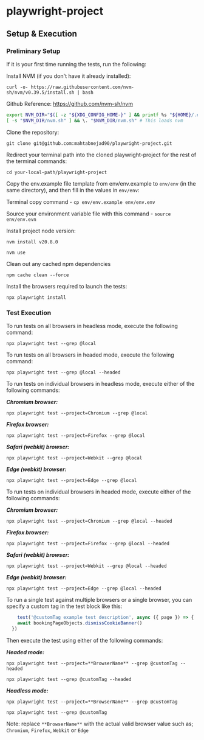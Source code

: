 # playwright-project

## Setup & Execution

### Preliminary Setup

If it is your first time running the tests, run the following:

Install NVM  (if you don't have it already installed):

`curl -o- https://raw.githubusercontent.com/nvm-sh/nvm/v0.39.5/install.sh | bash`


Github Reference: https://github.com/nvm-sh/nvm

```bash
export NVM_DIR="$([ -z "${XDG_CONFIG_HOME-}" ] && printf %s "${HOME}/.nvm" || printf %s "${XDG_CONFIG_HOME}/nvm")"
[ -s "$NVM_DIR/nvm.sh" ] && \. "$NVM_DIR/nvm.sh" # This loads nvm
```

Clone the repository:

`git clone git@github.com:mahtabnejad90/playwright-project.git`

Redirect your terminal path into the cloned playwright-project for the rest of the terminal commands:

`cd your-local-path/playwright-project`

Copy the env.example file template from env/env.example to `env/env` (in the same directory), and then fill in the values in `env/env`:

Terminal copy command - `cp env/env.example env/env.env`

Source your environment variable file with this command - `source env/env.evn`

Install project node version:

`nvm install v20.8.0`

`nvm use`

Clean out any cached npm dependencies

`npm cache clean --force`

Install the browsers required to launch the tests:

`npx playwright install`

### Test Execution

To run tests on all browsers in headless mode, execute the following command:

`npx playwright test --grep @local`

To run tests on all browsers in headed mode, execute the following command:

`npx playwright test --grep @local --headed`

To run tests on individual browsers in headless mode, execute either of the following commands:

***Chromium browser:***

`npx playwright test --project=Chromium --grep @local`

***Firefox browser:***

`npx playwright test --project=Firefox --grep @local`

***Safari (webkit) browser:***

`npx playwright test --project=Webkit --grep @local`

***Edge (webkit) browser:***

`npx playwright test --project=Edge --grep @local`

To run tests on individual browsers in headed mode, execute either of the following commands:

***Chromium browser:***

`npx playwright test --project=Chromium --grep @local --headed`

***Firefox browser:***

`npx playwright test --project=Firefox --grep @local --headed`

***Safari (webkit) browser:***

`npx playwright test --project=Webkit --grep @local --headed`

***Edge (webkit) browser:***

`npx playwright test --project=Edge --grep @local --headed`

To run a single test against multiple browsers or a single browser, you can specify a custom tag in the test block like this:

```javascript  
    test('@customTag example test description', async ({ page }) => {
    await bookingPageObjects.dismissCookieBanner()
  })
```

Then execute the test using either of the following commands:

***Headed mode:***

`npx playwright test --project=**BrowserName** --grep @customTag --headed`

`npx playwright test --grep @customTag --headed`

***Headless mode:***

`npx playwright test --project=**BrowserName** --grep @customTag`

`npx playwright test --grep @customTag`

Note: replace `**BrowserName**` with the actual valid browser value such as; `Chromium`, `Firefox`, `Webkit` or `Edge`
